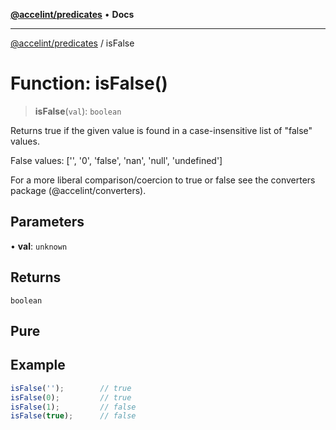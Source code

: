 <!-- Copyright 2025 Hypergiant Galactic Systems Inc. All rights reserved.
This file is licensed to you under the Apache License, Version 2.0 (the "License");
you may not use this file except in compliance with the License. You may obtain a copy
of the License at https://www.apache.org/licenses/LICENSE-2.0
Unless required by applicable law or agreed to in writing, software distributed under
the License is distributed on an "AS IS" BASIS, WITHOUT WARRANTIES OR REPRESENTATIONS
OF ANY KIND, either express or implied. See the License for the specific language
governing permissions and limitations under the License. -->

[**@accelint/predicates**](../README.md) • **Docs**

***

[@accelint/predicates](../README.md) / isFalse

# Function: isFalse()

> **isFalse**(`val`): `boolean`

Returns true if the given value is found in a case-insensitive list of
"false" values.

False values: ['', '0', 'false', 'nan', 'null', 'undefined']

For a more liberal comparison/coercion to true or false see the converters
package (@accelint/converters).

## Parameters

• **val**: `unknown`

## Returns

`boolean`

## Pure

## Example

```ts
isFalse('');        // true
isFalse(0);         // true
isFalse(1);         // false
isFalse(true);      // false
```
